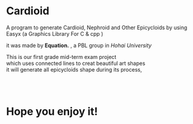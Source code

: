 # Cardioid
A program to generate Cardioid, Nephroid and Other Epicycloids by using Easyx (a Graphics Library For C & cpp )

it was made by **Equation.** , a PBL group in *Hohai University*<br>

This is our first grade mid-term exam project<br> which uses connected lines to creat beautiful art shapes<br>it will generate all epicycloids shape during its process,<br>



<br><br>
# Hope you enjoy it!

